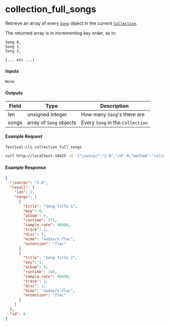 # collection_full_songs
Retrieve an array of every [`Song`](../../common-objects/song.md) object in the current [`Collection`](../../common-objects/collection.md).

The returned array is in incrementing key order, as in:
```
Song 0,
Song 1,
Song 2,

[... etc ...]
```

#### Inputs
`None`

#### Outputs
| Field | Type                    | Description |
|-------|-------------------------|-------------|
| len   | unsigned integer        | How many `Song`'s there are
| songs | array of `Song` objects | Every `Song` in the `Collection`

#### Example Request
```bash
festival-cli collection_full_songs
```
```bash
curl http://localhost:18425 -d '{"jsonrpc":"2.0","id":0,"method":"collection_full_songs"}'
```

#### Example Response
```json
{
  "jsonrpc": "2.0",
  "result": {
    "len": 2,
    "songs": [
      {
        "title": "Song Title 1",
        "key": 0,
        "album": 0,
        "runtime": 371,
        "sample_rate": 96000,
        "track": 1,
        "disc": 1,
        "mime": "audio/x-flac",
        "extension": "flac"
      },
      {
        "title": "Song Title 2",
        "key": 1,
        "album": 0,
        "runtime": 348,
        "sample_rate": 96000,
        "track": 2,
        "disc": 1,
        "mime": "audio/x-flac",
        "extension": "flac"
      }
    ]
  },
  "id": 0
}
```
